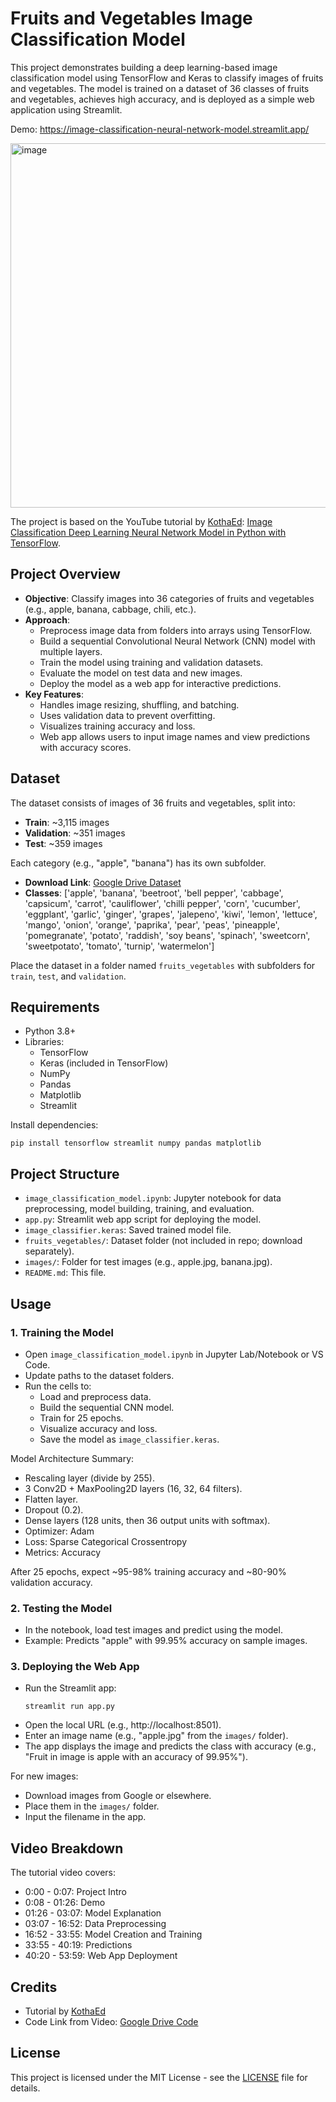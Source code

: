 # Fruits and Vegetables Image Classification Model

This project demonstrates building a deep learning-based image classification model using TensorFlow and Keras to classify images of fruits and vegetables. The model is trained on a dataset of 36 classes of fruits and vegetables, achieves high accuracy, and is deployed as a simple web application using Streamlit.

Demo: https://image-classification-neural-network-model.streamlit.app/

<img width="923" height="583" alt="image" src="https://github.com/user-attachments/assets/2e850b09-5971-4b0f-9343-76b44488b861" />

The project is based on the YouTube tutorial by [KothaEd](https://www.youtube.com/channel/UCZ0RhgwvVWKwK79rZCLYTpg): [Image Classification Deep Learning Neural Network Model in Python with TensorFlow](https://www.youtube.com/watch?v=V61xy1ZnVTM).

## Project Overview

- **Objective**: Classify images into 36 categories of fruits and vegetables (e.g., apple, banana, cabbage, chili, etc.).
- **Approach**:
  - Preprocess image data from folders into arrays using TensorFlow.
  - Build a sequential Convolutional Neural Network (CNN) model with multiple layers.
  - Train the model using training and validation datasets.
  - Evaluate the model on test data and new images.
  - Deploy the model as a web app for interactive predictions.
- **Key Features**:
  - Handles image resizing, shuffling, and batching.
  - Uses validation data to prevent overfitting.
  - Visualizes training accuracy and loss.
  - Web app allows users to input image names and view predictions with accuracy scores.

## Dataset

The dataset consists of images of 36 fruits and vegetables, split into:
- **Train**: ~3,115 images
- **Validation**: ~351 images
- **Test**: ~359 images

Each category (e.g., "apple", "banana") has its own subfolder.

- **Download Link**: [Google Drive Dataset](https://drive.google.com/file/d/1CGiAWso43GCsNo_faRq4jdDIlmwy7YI4/view?usp=sharing)
- **Classes**: ['apple', 'banana', 'beetroot', 'bell pepper', 'cabbage', 'capsicum', 'carrot', 'cauliflower', 'chilli pepper', 'corn', 'cucumber', 'eggplant', 'garlic', 'ginger', 'grapes', 'jalepeno', 'kiwi', 'lemon', 'lettuce', 'mango', 'onion', 'orange', 'paprika', 'pear', 'peas', 'pineapple', 'pomegranate', 'potato', 'raddish', 'soy beans', 'spinach', 'sweetcorn', 'sweetpotato', 'tomato', 'turnip', 'watermelon']

Place the dataset in a folder named `fruits_vegetables` with subfolders for `train`, `test`, and `validation`.

## Requirements

- Python 3.8+
- Libraries:
  - TensorFlow
  - Keras (included in TensorFlow)
  - NumPy
  - Pandas
  - Matplotlib
  - Streamlit

Install dependencies:
```
pip install tensorflow streamlit numpy pandas matplotlib
```

## Project Structure

- `image_classification_model.ipynb`: Jupyter notebook for data preprocessing, model building, training, and evaluation.
- `app.py`: Streamlit web app script for deploying the model.
- `image_classifier.keras`: Saved trained model file.
- `fruits_vegetables/`: Dataset folder (not included in repo; download separately).
- `images/`: Folder for test images (e.g., apple.jpg, banana.jpg).
- `README.md`: This file.

## Usage

### 1. Training the Model
- Open `image_classification_model.ipynb` in Jupyter Lab/Notebook or VS Code.
- Update paths to the dataset folders.
- Run the cells to:
  - Load and preprocess data.
  - Build the sequential CNN model.
  - Train for 25 epochs.
  - Visualize accuracy and loss.
  - Save the model as `image_classifier.keras`.

Model Architecture Summary:
- Rescaling layer (divide by 255).
- 3 Conv2D + MaxPooling2D layers (16, 32, 64 filters).
- Flatten layer.
- Dropout (0.2).
- Dense layers (128 units, then 36 output units with softmax).
- Optimizer: Adam
- Loss: Sparse Categorical Crossentropy
- Metrics: Accuracy

After 25 epochs, expect ~95-98% training accuracy and ~80-90% validation accuracy.

### 2. Testing the Model
- In the notebook, load test images and predict using the model.
- Example: Predicts "apple" with 99.95% accuracy on sample images.

### 3. Deploying the Web App
- Run the Streamlit app:
  ```
  streamlit run app.py
  ```
- Open the local URL (e.g., http://localhost:8501).
- Enter an image name (e.g., "apple.jpg" from the `images/` folder).
- The app displays the image and predicts the class with accuracy (e.g., "Fruit in image is apple with an accuracy of 99.95%").

For new images:
- Download images from Google or elsewhere.
- Place them in the `images/` folder.
- Input the filename in the app.

## Video Breakdown
The tutorial video covers:
- 0:00 - 0:07: Project Intro
- 0:08 - 01:26: Demo
- 01:26 - 03:07: Model Explanation
- 03:07 - 16:52: Data Preprocessing
- 16:52 - 33:55: Model Creation and Training
- 33:55 - 40:19: Predictions
- 40:20 - 53:59: Web App Deployment

## Credits
- Tutorial by [KothaEd](https://www.youtube.com/channel/UCZ0RhgwvVWKwK79rZCLYTpg)
- Code Link from Video: [Google Drive Code](https://drive.google.com/file/d/1rIXgFJLW-I2oUNRi1TAAA3yWmz053lkk/view?usp=sharing)

## License
This project is licensed under the MIT License - see the [LICENSE](LICENSE) file for details. 
